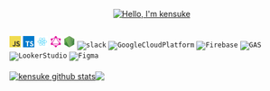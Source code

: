 <p align="center"><a href="https://one-is.jp"><img width="80%" alt="Hello, I'm kensuke" src="https://images.microcms-assets.io/assets/b24c2fef659a452faaa91dbc5c181024/8a4af271dd9143dba97ee23806a3789b/header.png?auto=format,compress&h=300" /></a></p>

<br />
<code><img height="20" alt="javascript" src="https://raw.githubusercontent.com/github/explore/80688e429a7d4ef2fca1e82350fe8e3517d3494d/topics/javascript/javascript.png"></code>
<code><img height="20" alt="typescript" src="https://raw.githubusercontent.com/github/explore/80688e429a7d4ef2fca1e82350fe8e3517d3494d/topics/typescript/typescript.png"></code>
<code><img height="20" alt="react" src="https://raw.githubusercontent.com/github/explore/80688e429a7d4ef2fca1e82350fe8e3517d3494d/topics/react/react.png"></code>
<code><img height="20" alt="graphql" src="https://raw.githubusercontent.com/github/explore/5c058a388828bb5fde0bcafd4bc867b5bb3f26f3/topics/graphql/graphql.png"></code>
<code><img height="20" alt="nodejs" src="https://raw.githubusercontent.com/github/explore/80688e429a7d4ef2fca1e82350fe8e3517d3494d/topics/nodejs/nodejs.png"></code>    
<code><img height="20" alt="slack" src="https://images.microcms-assets.io/assets/b24c2fef659a452faaa91dbc5c181024/3be9e91c373b4cd6bd028b04e0e97101/Slack.png?auto=format,compress&h=300"></code>
<code><img height="20" alt="GoogleCloudPlatform" src="https://images.microcms-assets.io/assets/b24c2fef659a452faaa91dbc5c181024/20686db05ff7436ca663f0a1cc267d85/f7585a8cd3f47c44b6e72d69679f356a.png?auto=format,compress&h=300"></code>
<code><img height="20" alt="Firebase" src="https://images.microcms-assets.io/assets/b24c2fef659a452faaa91dbc5c181024/6bf41af50f704da2acbc80ef3055ecae/logo-logomark.png?auto=format,compress&h=300"></code>
<code><img height="20" alt="GAS" src="https://images.microcms-assets.io/assets/b24c2fef659a452faaa91dbc5c181024/3475d712edc04ddeb609c6d4cd801400/Google_Apps_Script.svg.png?auto=format,compress&h=300"></code>
<code><img height="20" alt="LookerStudio" src="https://images.microcms-assets.io/assets/b24c2fef659a452faaa91dbc5c181024/77cf28070f3a4e53992510e35857a023/20221019181122.png?auto=format,compress&h=300"></code>
<code><img height="20" alt="Figma" src="https://images.microcms-assets.io/assets/b24c2fef659a452faaa91dbc5c181024/5ade81b0c63f48b9925653807ce4fb0b/figma_logo_icon_170157.png?auto=format,compress&h=300"></code>




<br>
<br>
 <a href="https://github.com/kensuke537/github-readme-stats">
 <img align="center" src="https://github-readme-stats.vercel.app/api?username=kensuke537&show_icons=true&include_all_commits=true&theme=buefy&hide_border=true" alt="kensuke github stats" /></a><a href="https://github.com/kensuke537/github-readme-stats"><img align="center" src="https://github-readme-stats.vercel.app/api/top-langs/?username=kensuke537&layout=compact&theme=buefy&hide_border=true" /></a> 
